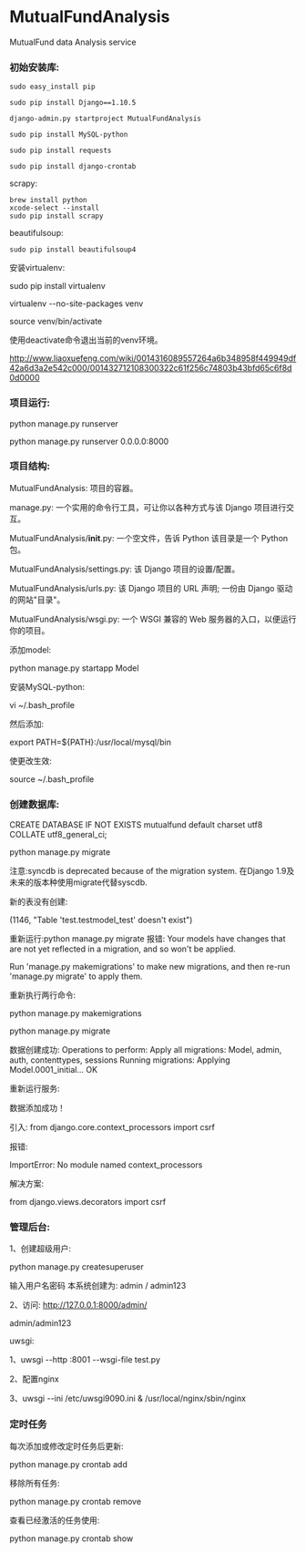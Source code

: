 # MutualFundAnalysis
MutualFund data Analysis service

### 初始安装库:

    sudo easy_install pip

    sudo pip install Django==1.10.5

    django-admin.py startproject MutualFundAnalysis

    sudo pip install MySQL-python

    sudo pip install requests

    sudo pip install django-crontab

scrapy:

    brew install python
    xcode-select --install
    sudo pip install scrapy

beautifulsoup:

    sudo pip install beautifulsoup4

安装virtualenv:

sudo pip install virtualenv

virtualenv --no-site-packages venv

source venv/bin/activate

使用deactivate命令退出当前的venv环境。

http://www.liaoxuefeng.com/wiki/0014316089557264a6b348958f449949df42a6d3a2e542c000/001432712108300322c61f256c74803b43bfd65c6f8d0d0000

### 项目运行:

python manage.py runserver

python manage.py runserver 0.0.0.0:8000

### 项目结构:

MutualFundAnalysis: 项目的容器。

manage.py: 一个实用的命令行工具，可让你以各种方式与该 Django 项目进行交互。

MutualFundAnalysis/__init__.py: 一个空文件，告诉 Python 该目录是一个 Python 包。

MutualFundAnalysis/settings.py: 该 Django 项目的设置/配置。

MutualFundAnalysis/urls.py: 该 Django 项目的 URL 声明; 一份由 Django 驱动的网站"目录"。

MutualFundAnalysis/wsgi.py: 一个 WSGI 兼容的 Web 服务器的入口，以便运行你的项目。



添加model:

python manage.py startapp Model



安装MySQL-python:

vi ~/.bash_profile

然后添加:

export PATH=${PATH}:/usr/local/mysql/bin

使更改生效:

source ~/.bash_profile

### 创建数据库:

CREATE DATABASE IF NOT EXISTS mutualfund default charset utf8 COLLATE utf8_general_ci;

python manage.py migrate

注意:syncdb is deprecated because of the migration system.
在Django 1.9及未来的版本种使用migrate代替syscdb.

新的表没有创建:

(1146, "Table 'test.testmodel_test' doesn't exist")

重新运行:python manage.py migrate 报错:
Your models have changes that are not yet reflected in a migration, and so won't be applied.

Run 'manage.py makemigrations' to make new migrations, and then re-run 'manage.py migrate' to apply them.

重新执行两行命令:

python manage.py makemigrations

python manage.py migrate

数据创建成功:
Operations to perform:
  Apply all migrations: Model, admin, auth, contenttypes, sessions
Running migrations:
  Applying Model.0001_initial... OK

重新运行服务:

数据添加成功！


引入:
from django.core.context_processors import csrf

报错:

ImportError: No module named context_processors

解决方案:

from django.views.decorators import csrf


### 管理后台:

1、创建超级用户:

python manage.py createsuperuser

输入用户名密码
本系统创建为: admin / admin123

2、访问:
http://127.0.0.1:8000/admin/

admin/admin123

uwsgi:

1、uwsgi --http :8001 --wsgi-file test.py

2、配置nginx

3、uwsgi --ini /etc/uwsgi9090.ini &
  /usr/local/nginx/sbin/nginx


### 定时任务

每次添加或修改定时任务后更新:

python manage.py crontab add

移除所有任务:

python manage.py crontab remove

查看已经激活的任务使用:

python manage.py crontab show
